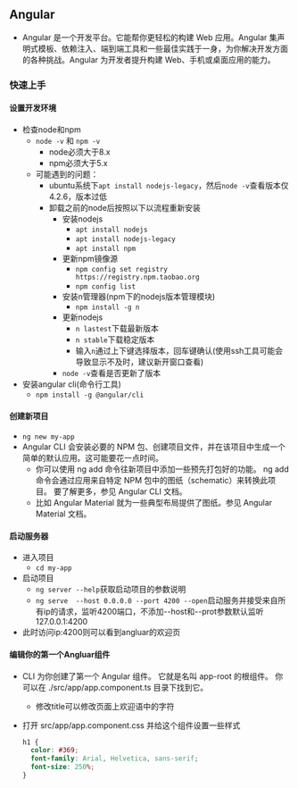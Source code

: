 ## Angular
- Angular 是一个开发平台。它能帮你更轻松的构建 Web 应用。Angular 集声明式模板、依赖注入、端到端工具和一些最佳实践于一身，为你解决开发方面的各种挑战。Angular 为开发者提升构建 Web、手机或桌面应用的能力。

### 快速上手
#### 设置开发环境
- 检查node和npm
	- `node -v` 和 `npm -v`
		- node必须大于8.x
		- npm必须大于5.x
	- 可能遇到的问题：
		- ubuntu系统下`apt install nodejs-legacy`，然后`node -v`查看版本仅4.2.6，版本过低
		- 卸载之前的node后按照以下以流程重新安装
			- 安装nodejs
				- `apt install nodejs`
				- `apt install nodejs-legacy`
				- `apt install npm`
			- 更新npm镜像源
				- `npm config set registry https://registry.npm.taobao.org`
				- `npm config list`
			- 安装n管理器(npm下的nodejs版本管理模块)
				- `npm install -g n`
			- 更新nodejs
				- `n lastest`下载最新版本
				- `n stable`下载稳定版本
				- 输入`n`通过上下键选择版本，回车键确认(使用ssh工具可能会导致显示不及时，建议新开窗口查看)
			- `node -v`查看是否更新了版本
- 安装angular cli(命令行工具)
	- `npm install -g @angular/cli`


#### 创建新项目
- `ng new my-app`
- Angular CLI 会安装必要的 NPM 包、创建项目文件，并在该项目中生成一个简单的默认应用。这可能要花一点时间。
	- 你可以使用 ng add 命令往新项目中添加一些预先打包好的功能。 ng add 命令会通过应用来自特定 NPM 包中的图纸（schematic）来转换此项目。 要了解更多，参见 Angular CLI 文档。
	- 比如 Angular Material 就为一些典型布局提供了图纸。参见 Angular Material 文档。

#### 启动服务器
- 进入项目
	- `cd my-app`
- 启动项目
	- `ng server --help`获取启动项目的参数说明
	- `ng serve  --host 0.0.0.0 --port 4200 --open`启动服务并接受来自所有ip的请求，监听4200端口，不添加--host和--prot参数默认监听127.0.0.1:4200
- 此时访问ip:4200则可以看到angluar的欢迎页

#### 编辑你的第一个Angluar组件
-  CLI 为你创建了第一个 Angular 组件。 它就是名叫 app-root 的根组件。 你可以在 ./src/app/app.component.ts 目录下找到它。
	-  修改title可以修改页面上欢迎语中的字符
-  打开 src/app/app.component.css 并给这个组件设置一些样式
	
	```css
	h1 {
	  color: #369;
	  font-family: Arial, Helvetica, sans-serif;
	  font-size: 250%;
	}
	```


 


